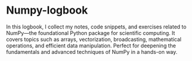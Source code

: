 # Numpy-logbook


In this logbook, I collect my notes, code snippets, and exercises related to NumPy—the foundational Python package for scientific computing. It covers topics such as arrays, vectorization, broadcasting, mathematical operations, and efficient data manipulation. Perfect for deepening the fundamentals and advanced techniques of NumPy in a hands-on way.
